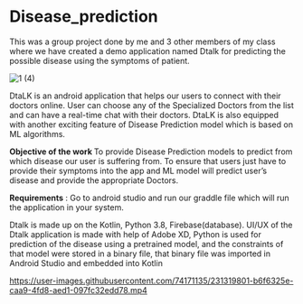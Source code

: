 # Disease_prediction
This was a group project done by me and 3 other members of my class where we have created a demo application named Dtalk for predicting the possible disease using the symptoms of patient.

![1 (4)](https://user-images.githubusercontent.com/74171135/148676965-b20d9888-b53f-4af9-8eda-e026d65d62e2.jpeg)

DtaLK  is an android application that helps our users to connect with their doctors online.
User can choose any of the Specialized Doctors from the list and can have a real-time chat with their doctors.
DtaLK is also equipped with another exciting feature of Disease Prediction model which is based on ML algorithms.


<b>**Objective of the work** </b>
To provide Disease Prediction models to predict from which disease our user is suffering from. To ensure that users just have to provide their symptoms into the app and ML model will predict user’s disease and provide the appropriate Doctors.

**Requirements** : Go to android studio and run our graddle file which will run the application in your system.



Dtalk is made up on the Kotlin, Python 3.8, Firebase(database). UI/UX of the Dtalk application is made with help of Adobe XD, Python is used for prediction of the disease using a pretrained model, and the constraints of that model were stored in a binary file, that binary file was imported in Android Studio and embedded into Kotlin






https://user-images.githubusercontent.com/74171135/231319801-b6f6325e-caa9-4fd8-aed1-097fc32edd78.mp4


